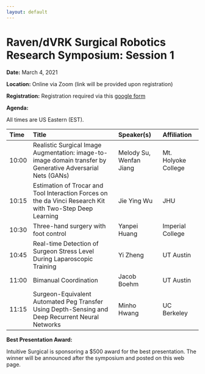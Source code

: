```yaml
---
layout: default
---
```


# Raven/dVRK Surgical Robotics Research Symposium: Session 1

**Date:**  March 4, 2021

**Location:** Online via Zoom (link will be provided upon registration)

**Registration:** Registration required via this [google form](https://docs.google.com/forms/d/e/1FAIpQLSenvKbAyixMzZewi7WOuCRFa_iODPqa5Dzs_XbN2Xm_gtXx4w/viewform?usp=sf_link)


**Agenda:**

All times are US Eastern (EST).

| Time  | Title        | Speaker(s)  | Affiliation|
|:------|:-------------|:------------|:--------------|
| 10:00 | Realistic Surgical Image Augmentation: image-to-image domain transfer by Generative Adversarial Nets (GANs) | Melody Su, Wenfan Jiang | Mt. Holyoke College |
| 10:15 | Estimation of Trocar and Tool Interaction Forces on the da Vinci Research Kit with Two-Step Deep Learning | Jie Ying Wu | JHU |
| 10:30 | Three-hand surgery with foot control | Yanpei Huang | Imperial College |
| 10:45 | Real-time Detection of Surgeon Stress Level During Laparoscopic Training | Yi Zheng | UT Austin |
| 11:00 | Bimanual Coordination | Jacob Boehm | UT Austin |
| 11:15 | Surgeon-Equivalent Automated Peg Transfer Using Depth-Sensing and Deep Recurrent Neural Networks | Minho Hwang | UC Berkeley |

**Best Presentation Award:**

Intuitive Surgical is sponsoring a $500 award for the best presentation. The winner will be announced after the symposium and posted on this web page.
